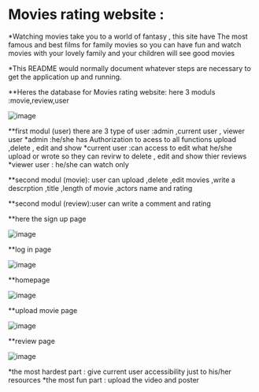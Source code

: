 # Movies rating website :
*Watching movies take you to a world of fantasy , this site have The most famous and best films for family movies so you can have fun and watch movies with your lovely family and your children will see good movies


*This README would normally document whatever steps are necessary to get the
application up and running.

**Heres the database for Movies rating website:
here 3 moduls :movie,review,user

![image](https://user-images.githubusercontent.com/38358417/61825440-0e866a80-ae69-11e9-8ae3-7f6dafb726bc.png)


**first modul (user) there are 3 type of user :admin ,current user , viewer user
*admin :he/she has Authorization to acess to all functions upload ,delete , edit and show
*current user :can access to edit what he/she upload or wrote so they can revirw to delete , edit and show thier reviews 
*viewer user : he/she can watch only

**second modul (movie): user can upload ,delete ,edit movies ,write a descrption ,title ,length of movie ,actors name and rating

**second modul (review):user can write a comment and rating


**here the sign up page 

![image](https://user-images.githubusercontent.com/38358417/61826534-455d8000-ae6b-11e9-838e-e04838752b73.png)


**log in page


![image](https://user-images.githubusercontent.com/38358417/61826701-a71dea00-ae6b-11e9-8de7-c7cd50bd5934.png)


**homepage

![image](https://user-images.githubusercontent.com/38358417/61827009-4f33b300-ae6c-11e9-9467-136dbf2aa637.png)


**upload movie page

![image](https://user-images.githubusercontent.com/38358417/61827074-74c0bc80-ae6c-11e9-9d13-03711545268c.png)


**review page


![image](https://user-images.githubusercontent.com/38358417/61827299-dc770780-ae6c-11e9-8557-4f74bfff6ff4.png)

*the most hardest part : give current user accessibility just to his/her resources
*the most fun part : upload the video and poster
